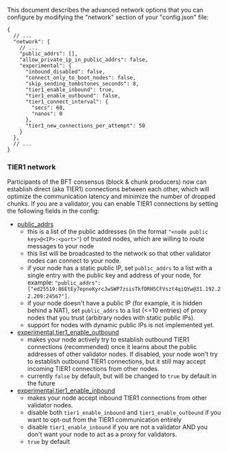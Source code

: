 This document describes the advanced network options that you can configure
by modifying the "network" section of your "config.json" file:


```
{
  // ...
  "network": {
    // ...
    "public_addrs": [],
    "allow_private_ip_in_public_addrs": false,
    "experimental": {
      "inbound_disabled": false,
      "connect_only_to_boot_nodes": false,
      "skip_sending_tombstones_seconds": 0,
      "tier1_enable_inbound": true,
      "tier1_enable_outbound": false,
      "tier1_connect_interval": {
        "secs": 60,
        "nanos": 0
      },
      "tier1_new_connections_per_attempt": 50
    }
  },
  // ...
}
```

### TIER1 network

Participants of the BFT consensus (block & chunk producers) now can establish
direct (aka TIER1) connections between each other, which will optimize the
communication latency and minimize the number of dropped chunks. If you are a
validator, you can enable TIER1 connections by setting the following fields in the config:

* [public_addrs](https://github.com/near/nearcore/blob/d95a5f58d998c69cb8d4e965ad6b0a440cf3f233/chain/network/src/config_json.rs#L154)
  * this is a list of the public addresses (in the format `"<node public key>@<IP>:<port>"`)
    of trusted nodes, which are willing to route messages to your node
  * this list will be broadcasted to the network so that other validator nodes can connect
    to your node.
  * if your node has a static public IP, set `public_addrs` to a list with a single entry
    with the public key and address of your node, for example:
    `"public_addrs": ["ed25519:86EtEy7epneKyrcJwSWP7zsisTkfDRH5CFVszt4qiQYw@31.192.22.209:24567"]`.
  * if your node doesn't have a public IP (for example, it is hidden behind a NAT), set
    `public_addrs` to a list (<=10 entries) of proxy nodes that you trust (arbitrary nodes
    with static public IPs).
  * support for nodes with dynamic public IPs is not implemented yet.
* [experimental.tier1_enable_outbound](https://github.com/near/nearcore/blob/d95a5f58d998c69cb8d4e965ad6b0a440cf3f233/chain/network/src/config_json.rs#L213)
  * makes your node actively try to establish outbound TIER1 connections (recommended)
    once it learns about the public addresses of other validator nodes. If disabled, your
    node won't try to establish outbound TIER1 connections, but it still may accept
    incoming TIER1 connections from other nodes.
  * currently `false` by default, but will be changed to `true` by default in the future
* [experimental.tier1_enable_inbound](https://github.com/near/nearcore/blob/d95a5f58d998c69cb8d4e965ad6b0a440cf3f233/chain/network/src/config_json.rs#L209)
  * makes your node accept inbound TIER1 connections from other validator nodes.
  * disable both `tier1_enable_inbound` and `tier1_enable_outbound` if you want to opt-out
    from the TIER1 communication entirely
  * disable `tier1_enable_inbound` if you are not a validator AND you don't want your
    node to act as a proxy for validators.
  * `true` by default
